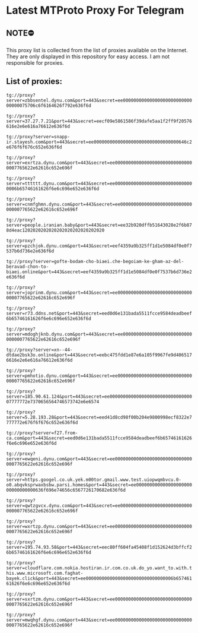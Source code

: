 # Latest MTProto Proxy For Telegram

## NOTE⛔

This proxy list is collected from the list of proxies available on the Internet. They are only displayed in this repository for easy access. I am not responsible for proxies.

## List of proxies:

`tg://proxy?server=zbbsentel.dynu.com&port=443&secret=ee0000000000000000000000000000000075706c6f6164626f792e636f6d`

`tg://proxy?server=37.27.7.21&port=443&secret=eecf09e5861586f39dafe5aa1f2ff9f20576616e2e6e616a76612e636f6d`

`tg://proxy?server=snapp-ir.stayesh.com&port=443&secret=ee00000000000000000000000000000000646c2e676f6f676c652e636f6d`

`tg://proxy?server=exrtza.dynu.com&port=443&secret=ee000000000000000000000000000000007765622e62616c652e696f`

`tg://proxy?server=tttttt.dynu.com&port=443&secret=ee000000000000000000000000000000006b65746161626f6e6c696e652e636f6d`

`tg://proxy?server=cnmfghmn.dynu.com&port=443&secret=ee000000000000000000000000000000007765622e62616c652e696f`

`tg://proxy?server=people.iranian.baby&port=443&secret=ee32b920dffb51643028e2f6b878d4eac1202020202020202020202020202020`

`tg://proxy?server=pzchjok.dynu.com&port=443&secret=eef4359a9b325ff1d1e5084df0e0f7537b6d736e2e636f6d`

`tg://proxy?server=gofte-bodam-cho-biaei.che-begoiam-ke-gham-az-del-beravad-chon-to-biaei.online&port=443&secret=eef4359a9b325ff1d1e5084df0e0f7537b6d736e2e636f6d`

`tg://proxy?server=joprinm.dynu.com&port=443&secret=ee000000000000000000000000000000007765622e62616c652e696f`

`tg://proxy?server=r73.ddns.net&port=443&secret=eed0d6e131bada5511fcce9584deadbeef6b65746161626f6e6c696e652e636f6d`

`tg://proxy?server=mdoghjknb.dynu.com&port=443&secret=ee000000000000000000000000000000007765622e62616c652e696f`

`tg://proxy?server=xn--44-dtdae2bsk3o.online&port=443&secret=eebc475fdd1e87e6a105f9967fe9d4065176616e2e6e616a76612e636f6d`

`tg://proxy?server=pmhotio.dynu.com&port=443&secret=ee000000000000000000000000000000007765622e62616c652e696f`

`tg://proxy?server=185.90.61.124&port=443&secret=ee000000000000000000000000000000007777772e7370656564746573742e6e6574`

`tg://proxy?server=5.28.193.28&port=443&secret=eed41d8cd98f00b204e9800998ecf8322e7777772e676f6f676c652e636f6d`

`tg://proxy?server=f27.from-ca.com&port=443&secret=eed0d6e131bada5511fcce9584deadbeef6b65746161626f6e6c696e652e636f6d`

`tg://proxy?server=ewqeni.dynu.com&port=443&secret=ee000000000000000000000000000000007765622e62616c652e696f`

`tg://proxy?server=https.googel.co.uk.yek.m00tor.gmail.www.test.uiopwqmbvcu.0-o0.abqvksprwaxbsbw.parsi.homes&port=443&secret=ee00000000000000000000000000000000636f696e74656c6567726170682e636f6d`

`tg://proxy?server=qwtzgvcx.dynu.com&port=443&secret=ee000000000000000000000000000000007765622e62616c652e696f`

`tg://proxy?server=wxrtzp.dynu.com&port=443&secret=ee000000000000000000000000000000007765622e62616c652e696f`

`tg://proxy?server=195.74.93.58&port=443&secret=eec80ff604fa45408f1d152624d3bffcf26b65746161626f6e6c696e652e636f6d`

`tg://proxy?server=cloudflare.com.nokia.hostiran.ir.com.co.uk.do_yo.want_to.with.this.www.microsoft.com.faghat-bayek.click&port=443&secret=ee000000000000000000000000000000006b65746161626f6e6c696e652e636f6d`

`tg://proxy?server=sxrtzm.dynu.com&port=443&secret=ee000000000000000000000000000000007765622e62616c652e696f`

`tg://proxy?server=mwqhgf.dynu.com&port=443&secret=ee000000000000000000000000000000007765622e62616c652e696f`

